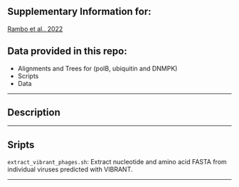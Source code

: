 

## Supplementary Information for:

[Rambo et al., 2022](https://www.researchsquare.com/article/rs-960995/v1)

##  Data provided in this repo: 

- Alignments and Trees for (polB, ubiquitin and DNMPK) 
- Scripts 
- Data 

---

## Description

---
## Sripts

`extract_vibrant_phages.sh`:  Extract nucleotide and amino acid FASTA from individual viruses predicted with VIBRANT.

---



